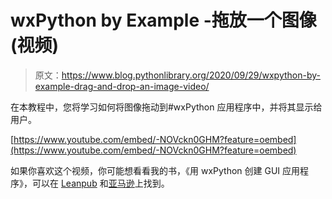 # wxPython by Example -拖放一个图像(视频)

> 原文：<https://www.blog.pythonlibrary.org/2020/09/29/wxpython-by-example-drag-and-drop-an-image-video/>

在本教程中，您将学习如何将图像拖动到#wxPython 应用程序中，并将其显示给用户。

[https://www.youtube.com/embed/-NOVckn0GHM?feature=oembed](https://www.youtube.com/embed/-NOVckn0GHM?feature=oembed)

如果你喜欢这个视频，你可能想看看我的书，《用 wxPython 创建 GUI 应用程序》，可以在 [Leanpub](https://leanpub.com/creatingapplicationswithwxpython/) 和[亚马逊](https://www.amazon.com/dp/0996062890)上找到。
